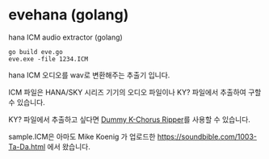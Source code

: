 # evehana (golang)
hana ICM audio extractor (golang)
<pre><code>go build eve.go
eve.exe -file 1234.ICM
</code></pre>
hana ICM 오디오를 wav로 변환해주는 추출기 입니다. 

ICM 파일은 HANA/SKY 시리즈 기기의 오디오 파일이나 KY? 파일에서 추출하여 구할 수 있습니다. 

KY? 파일에서 추출하고 싶다면 [Dummy K-Chorus Ripper](https://github.com/ccvv804/dkcr)를 사용할 수 있습니다.

sample.ICM은 아마도 Mike Koenig 가 업로드한 https://soundbible.com/1003-Ta-Da.html 에서 왔습니다. 
